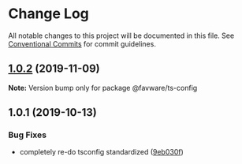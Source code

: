 # Change Log

All notable changes to this project will be documented in this file.
See [Conventional Commits](https://conventionalcommits.org) for commit guidelines.

## [1.0.2](https://github.com/favware/node-packages/compare/@favware/ts-config@1.0.1...@favware/ts-config@1.0.2) (2019-11-09)

**Note:** Version bump only for package @favware/ts-config





## 1.0.1 (2019-10-13)


### Bug Fixes

* completely re-do tsconfig standardized ([9eb030f](https://github.com/favware/node-packages/commit/9eb030fdf1deb75d5ae8b273d0e9c359bcb985a1))

